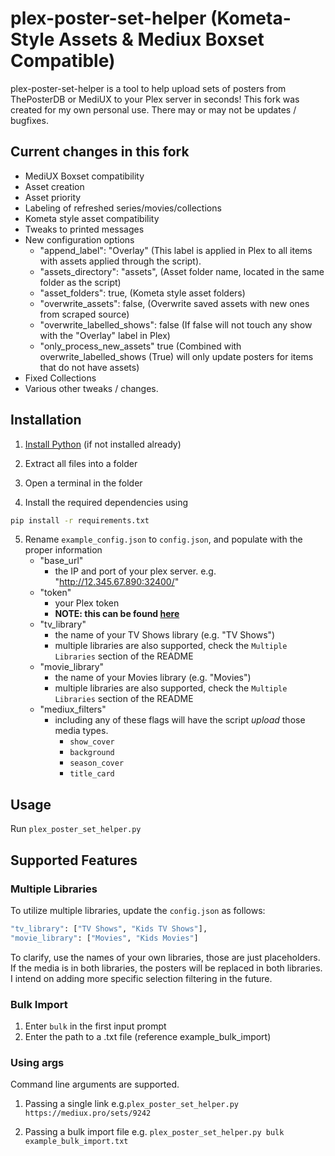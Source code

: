 # plex-poster-set-helper (Kometa-Style Assets & Mediux Boxset Compatible)

plex-poster-set-helper is a tool to help upload sets of posters from ThePosterDB or MediUX to your Plex server in seconds!
This fork was created for my own personal use. There may or may not be updates / bugfixes.

## Current changes in this fork
   - MediUX Boxset compatibility
   - Asset creation
   - Asset priority
   - Labeling of refreshed series/movies/collections
   - Kometa style asset compatibility
   - Tweaks to printed messages
   - New configuration options
        - "append_label": "Overlay" (This label is applied in Plex to all items with assets applied through the script).
        - "assets_directory": "assets", (Asset folder name, located in the same folder as the script)
        - "asset_folders": true, (Kometa style asset folders)
        - "overwrite_assets": false, (Overwrite saved assets with new ones from scraped source)
        - "overwrite_labelled_shows": false (If false will not touch any show with the "Overlay" label in Plex)
		- "only_process_new_assets" true (Combined with overwrite_labelled_shows (True) will only update posters for items that do not have assets)
   - Fixed Collections
   - Various other tweaks / changes.

## Installation

1. [Install Python](https://www.python.org/downloads/) (if not installed already)

2. Extract all files into a folder

3. Open a terminal in the folder

4. Install the required dependencies using

```bash
pip install -r requirements.txt
```

5. Rename `example_config.json` to `config.json`, and populate with the proper information
   - "base_url"
        - the IP and port of your plex server. e.g. "http://12.345.67.890:32400/"
   - "token"
        - your Plex token
        - **NOTE: this can be found [here](https://support.plex.tv/articles/204059436-finding-an-authentication-token-x-plex-token/)**
   - "tv_library"
        - the name of your TV Shows library (e.g. "TV Shows")
        - multiple libraries are also supported, check the `Multiple Libraries` section of the README
    - "movie_library"
        - the name of your Movies library (e.g. "Movies")
        - multiple libraries are also supported, check the `Multiple Libraries` section of the README
    - "mediux_filters"
        - including any of these flags will have the script *upload* those media types.
          - `show_cover`
          - `background`
          - `season_cover`
          - `title_card`

## Usage

Run `plex_poster_set_helper.py`

## Supported Features
### Multiple Libraries

To utilize multiple libraries, update the `config.json` as follows:

```bash
"tv_library": ["TV Shows", "Kids TV Shows"],
"movie_library": ["Movies", "Kids Movies"]
```

To clarify, use the names of your own libraries, those are just placeholders. If the media is in both libraries, the posters will be replaced in both libraries. I intend on adding more specific selection filtering in the future.

### Bulk Import

1. Enter `bulk` in the first input prompt
2. Enter the path to a .txt file (reference example_bulk_import)

### Using args
Command line arguments are supported.

1. Passing a single link e.g.`plex_poster_set_helper.py https://mediux.pro/sets/9242`

2. Passing a bulk import file e.g. `plex_poster_set_helper.py bulk example_bulk_import.txt`
